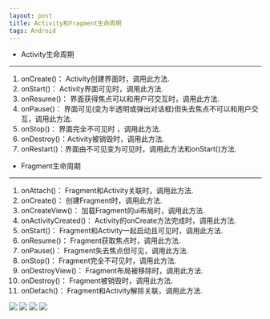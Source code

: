 ```yaml
---
layout: post
title: Activity和Fragment生命周期
tags: Android
---
```


* Activity生命周期
---
1. onCreate()： Activity创建界面时，调用此方法.
1. onStart()：  Activity界面可见时，调用此方法.
1. onResume()： 界面获得焦点可以和用户可交互时，调用此方法.
1. onPause()：  界面可见(变为半透明或弹出对话框)但失去焦点不可以和用户交互，调用此方法.
1. onStop()：   界面完全不可见时 ，调用此方法.
1. onDestroy()：Activity被销毁时，调用此方法.
1. onRestart()：界面由不可见变为可见时，调用此方法和onStart()方法.

* Fragment生命周期
---
1. onAttach()：           Fragment和Activity关联时，调用此方法.
1. onCreate()：           创建Fragment时，调用此方法.
1. onCreateView()：      加载Fragment的ui布局时，调用此方法.
1. onActivityCreated()： Activity的onCreate方法完成时，调用此方法.
1. onStart()：         Fragment和Activity一起启动且可见时，调用此方法.
1. onResume()：      Fragment获取焦点时，调用此方法.
1. onPause()：        Fragment失去焦点但可见，调用此方法.
1. onStop()：        Fragment完全不可见时，调用此方法.
1. onDestroyView()：     Fragment布局被移除时，调用此方法.
1. onDestroy()：         Fragment被销毁时，调用此方法.
1. onDetach()：          Fragment和Activity解除关联，调用此方法.

![](http://developer.android.com/images/activity_lifecycle.png)
![](http://developer.android.com/images/fundamentals/restore_instance.png)
![](http://developer.android.com/images/activity_fragment_lifecycle.png)
![](http://developer.android.com/images/fragment_lifecycle.png)